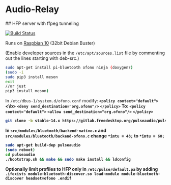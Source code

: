 # Audio-Relay

## HFP server with ffpeg tunneling

[![Build Status](https://travis-ci.org/joemccann/dillinger.svg?branch=master)](https://github.com/scripting-drafts/Audio-Relay/)

Runs on [Raspbian 10](https://downloads.raspberrypi.org/raspbian/images/raspbian-2020-02-14/2020-02-13-raspbian-buster.zip) (32bit Debian Buster)

(Enable developer sources in the ``/etc/apt/sources.list`` file by commenting out the lines starting with deb-src.)
```sh
sudo apt-get install pi-bluetooth ofono ninja (doxygen?)
(sudo -i
sudo pip3 install meson
exit
//or just
pip3 install meson)
```
In `/etc/dbus-1/system.d/ofono.conf` modify:<b>
    ``<policy context="default">``<\b>
        ``<deny send_destination="org.ofono"/>``
    ``</policy>``
To:
  ``<policy context="default">``
        ``<allow send_destination="org.ofono"/>``
  ``</policy>``
 
```sh
git clone -b stable-14.x https://gitlab.freedesktop.org/pulseaudio/pulseaudio.git
```

In `src/modules/bluetooth/backend-native.c` and `src/modules/bluetooth/backend-ofono.c` change ``*imtu = 48;`` to ``*imtu = 60;``

```sh
sudo apt-get build-dep pulseaudio
(sudo reboot)
cd pulseaudio
./bootstrap.sh && make && sudo make install && ldconfig
```

Optionally limit profiles to HFP only in `/etc/pulse/default.pa` by adding
`.ifexists module-bluetooth-discover.so
load-module module-bluetooth-discover headset=ofono
.endif`
